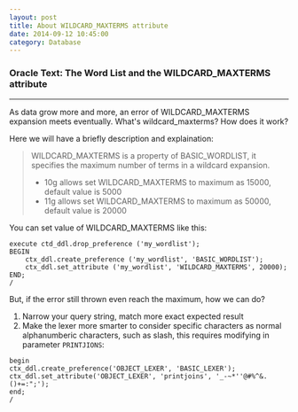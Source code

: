```yaml
---
layout: post
title: About WILDCARD_MAXTERMS attribute
date: 2014-09-12 10:45:00
category: Database
---
```


### Oracle Text: The Word List and the WILDCARD_MAXTERMS attribute
-----
As data grow more and more, an error of WILDCARD_MAXTERMS expansion meets eventually. What's wildcard_maxterms? How does it work?

Here we will have a briefly description and explaination:

> WILDCARD_MAXTERMS is a property of BASIC_WORDLIST, it specifies the maximum number of terms in a wildcard expansion.
> - 10g allows set WILDCARD_MAXTERMS to maximum as 15000, default value is 5000
> - 11g allows set WILDCARD_MAXTERMS to maximum as 50000, default value is 20000

You can set value of WILDCARD_MAXTERMS like this:

```
execute ctd_ddl.drop_preference ('my_wordlist'); 
BEGIN   
    ctx_ddl.create_preference ('my_wordlist', 'BASIC_WORDLIST'); 
    ctx_ddl.set_attribute ('my_wordlist', 'WILDCARD_MAXTERMS', 20000); 
END; 
/
```


But, if the error still thrown even reach the maximum, how we can do?
 1. Narrow your query string, match more exact expected result
 2. Make the lexer more smarter to consider specific characters as normal alphanumberic characters, such as slash, this requires modifying in parameter `PRINTJIONS`:

```
begin
ctx_ddl.create_preference('OBJECT_LEXER', 'BASIC_LEXER');
ctx_ddl.set_attribute('OBJECT_LEXER', 'printjoins', '_-~*''@#%^&.()+=:";');
end;
/
```
